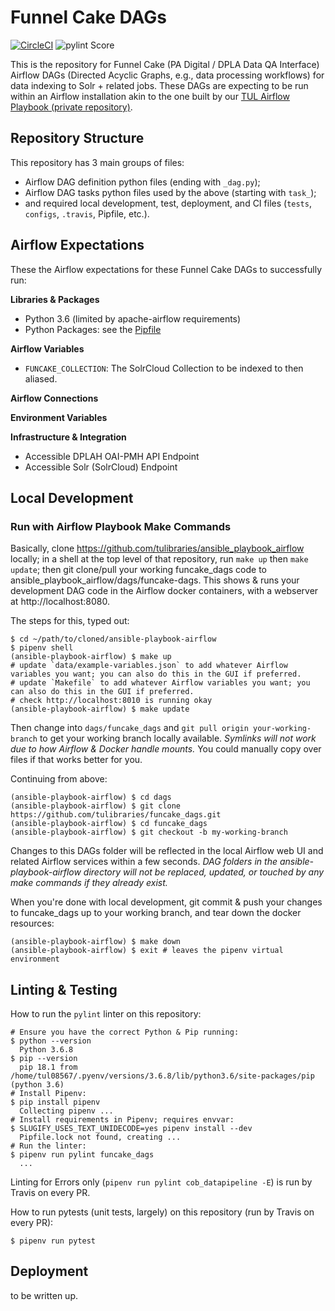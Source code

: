 # Funnel Cake DAGs

[![CircleCI](https://circleci.com/gh/tulibraries/funcake_dags.svg?style=svg)](https://circleci.com/gh/tulibraries/funcake_dags)
![pylint Score](https://mperlet.github.io/pybadge/badges/9.47.svg)

This is the repository for Funnel Cake (PA Digital / DPLA Data QA Interface) Airflow DAGs (Directed Acyclic Graphs, e.g., data processing workflows) for data indexing to Solr + related jobs. These DAGs are expecting to be run within an Airflow installation akin to the one built by our [TUL Airflow Playbook (private repository)](https://github.com/tulibraries/ansible-playbook-airflow).

## Repository Structure

This repository has 3 main groups of files:
- Airflow DAG definition python files (ending with `_dag.py`);
- Airflow DAG tasks python files used by the above (starting with `task_`);
- and required local development, test, deployment, and CI files (`tests`, `configs`, `.travis`, Pipfile, etc.).

## Airflow Expectations

These the Airflow expectations for these Funnel Cake DAGs to successfully run:

**Libraries & Packages**

- Python 3.6 (limited by apache-airflow requirements)
- Python Packages: see the [Pipfile](Pipfile)

**Airflow Variables**

- `FUNCAKE_COLLECTION`: The SolrCloud Collection to be indexed to then aliased.

**Airflow Connections**


**Environment Variables**


**Infrastructure & Integration**

- Accessible DPLAH OAI-PMH API Endpoint
- Accessible Solr (SolrCloud) Endpoint

## Local Development

### Run with Airflow Playbook Make Commands

Basically, clone https://github.com/tulibraries/ansible_playbook_airflow locally; in a shell at the top level of that repository, run `make up` then `make update`; then git clone/pull your working funcake_dags code to ansible_playbook_airflow/dags/funcake-dags. This shows & runs your development DAG code in the Airflow docker containers, with a webserver at http://localhost:8080.

The steps for this, typed out:

```
$ cd ~/path/to/cloned/ansible-playbook-airflow
$ pipenv shell
(ansible-playbook-airflow) $ make up
# update `data/example-variables.json` to add whatever Airflow variables you want; you can also do this in the GUI if preferred.
# update `Makefile` to add whatever Airflow variables you want; you can also do this in the GUI if preferred.
# check http://localhost:8010 is running okay
(ansible-playbook-airflow) $ make update
```

Then change into `dags/funcake_dags` and `git pull origin your-working-branch` to get your working branch locally available. *Symlinks will not work due to how Airflow & Docker handle mounts.* You could manually copy over files if that works better for you.

Continuing from above:

```
(ansible-playbook-airflow) $ cd dags
(ansible-playbook-airflow) $ git clone https://github.com/tulibraries/funcake_dags.git
(ansible-playbook-airflow) $ cd funcake_dags
(ansible-playbook-airflow) $ git checkout -b my-working-branch
```

Changes to this DAGs folder will be reflected in the local Airflow web UI and related Airflow services within a few seconds. *DAG folders in the ansible-playbook-airflow directory will not be replaced, updated, or touched by any make commands if they already exist.*

When you're done with local development, git commit & push your changes to funcake_dags up to your working branch, and tear down the docker resources:

```
(ansible-playbook-airflow) $ make down
(ansible-playbook-airflow) $ exit # leaves the pipenv virtual environment
```

## Linting & Testing

How to run the `pylint` linter on this repository:

```
# Ensure you have the correct Python & Pip running:
$ python --version
  Python 3.6.8
$ pip --version
  pip 18.1 from /home/tul08567/.pyenv/versions/3.6.8/lib/python3.6/site-packages/pip (python 3.6)
# Install Pipenv:
$ pip install pipenv
  Collecting pipenv ...
# Install requirements in Pipenv; requires envvar:
$ SLUGIFY_USES_TEXT_UNIDECODE=yes pipenv install --dev
  Pipfile.lock not found, creating ...
# Run the linter:
$ pipenv run pylint funcake_dags
  ...
```

Linting for Errors only (`pipenv run pylint cob_datapipeline -E`) is run by Travis on every PR.

How to run pytests (unit tests, largely) on this repository (run by Travis on every PR):

```
$ pipenv run pytest
```

## Deployment

to be written up.

